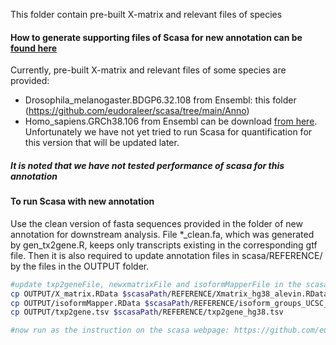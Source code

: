 This folder contain pre-built X-matrix and relevant files of species

#### How to generate supporting files of Scasa for new annotation can be [found here](https://github.com/eudoraleer/scasa/wiki/How-to-run-Scasa-for-a-new-annotation)

Currently, pre-built X-matrix and relevant files of some species are provided:
- Drosophila_melanogaster.BDGP6.32.108 from Ensembl: this folder (https://github.com/eudoraleer/scasa/tree/main/Anno)
- Homo_sapiens.GRCh38.106 from Ensembl can be download [from here](https://kise-my.sharepoint.com/:u:/r/personal/trungnghia_vu_ki_se/Documents/Shared_folder/Public/Homo_sapiens_GRCh38_106_Anno.zip?csf=1&web=1&e=kz7Faq). Unfortunately we have not yet tried to run Scasa for quantification for this version that will be updated later.
 

##### It is noted that we have not tested performance of scasa for this annotation

#### To run Scasa with new annotation
Use the clean version of fasta sequences provided in the folder of new annotation for downstream analysis. File *_clean.fa, which was generated by gen_tx2gene.R, keeps only transcripts existing in the corresponding gtf file. Then it is also required to update annotation files in scasa/REFERENCE/ by the files in the OUTPUT folder.

``` sh
#update txp2geneFile, newxmatrixFile and isoformMapperFile in the scasa/REFERENCE/
cp OUTPUT/X_matrix.RData $scasaPath/REFERENCE/Xmatrix_hg38_alevin.RData
cp OUTPUT/isoformMapper.RData $scasaPath/REFERENCE/isoform_groups_UCSC_hg38_alevin.RData
cp OUTPUT/txp2gene.tsv $scasaPath/REFERENCE/txp2gene_hg38.tsv

#now run as the instruction on the scasa webpage: https://github.com/eudoraleer/scasa

```
